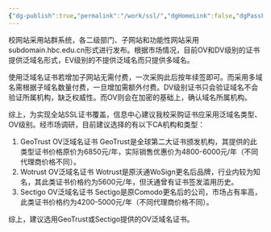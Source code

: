 ```yaml
---
{"dg-publish":true,"permalink":"/work/ssl/","dgHomeLink":false,"dgPassFrontmatter":false}
---
```



校网站采用站群系统，各二级部门、子网站和功能性网站采用subdomain.hbc.edu.cn形式进行发布。根据市场情况，目前OV和DV级别的证书提供泛域名形式，EV级别的不提供泛域名而只提供多域名。

使用泛域名证书若增加子网站无需付费，一次采购此后按年续签即可。而采用多域名需根据子域名数量付费，一旦增加需额外付费。DV级别证书只会验证域名不会验证所属机构，缺乏权威性。而OV则会在加密的基础上，确认域名所属机构。

综上，为实现全站SSL证书覆盖，信息中心建议我校采购证书应采用泛域名类型、OV级别。经市场调研，目前建议选择的有以下CA机构和类型：

1. GeoTrust OV泛域名证书
   GeoTrust是全球第二大证书颁发机构，其提供的此类型证书价格原价为6850元/年，实际销售优惠价为4800-6000元/年（不同代理商价格不同）。
5. Wotrust OV泛域名证书
    Wotrust是原沃通WoSign更名后品牌，行业内较为知名，其此类证书价格约为5600元/年，但沃通曾有证书签发滥用历史。
3. Sectigo OV泛域名证书
    Sectigo是原Comodo更名后的公司，市场占有率高，此类证书价格约为4200-5000元/年（不同代理商价格不同）。

综上，建议选用GeoTrust或Sectigo提供的OV泛域名证书。